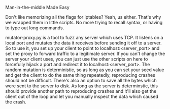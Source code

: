 Man-in-the-middle Made Easy

Don't like memorizing all the flags for iptables?  Yeah, us either.  That's why
we wrapped them in little scripts.  No more trying to recall syntax, or having
to type out long commands.

mutator-proxy.py is a tool to fuzz any server which uses TCP.  It listens on a
local port and mutates the data it receives before sending it off to a server.
So to use it, you set up your client to point to localhost:<server_port> and 
set the proxy to forward traffic to a legitimate server.  If you can't change
the server your client uses, you can just use the other scripts on here to
forcefully hijack a port and redirect it to localhost:<server_port>.  The
random mutation is deterministic, so as long as you can set your seed value and
get the client to do the same thing repeatedly, reproducing crashes should not
be difficult.  There's also an option to save all the bytes which were sent to
the server to disk.  As long as the server is determinstic, this should provide
another path to reproducing crashes and it'll also get the client out of the
loop and let you manually inspect the data which caused the crash.

